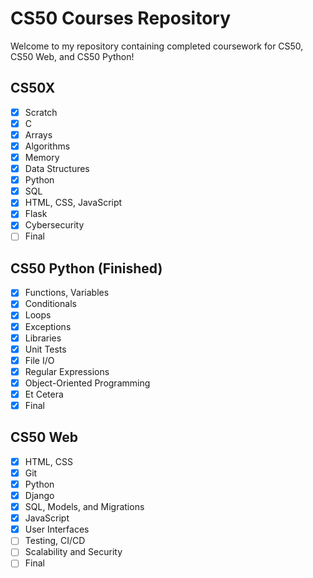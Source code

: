 # CS50 Courses Repository

Welcome to my repository containing completed coursework for CS50, CS50 Web, and CS50 Python!

## CS50X

- [x] Scratch
- [x] C
- [x] Arrays
- [x] Algorithms
- [x] Memory
- [x] Data Structures
- [x] Python
- [x] SQL
- [x] HTML, CSS, JavaScript
- [x] Flask
- [x] Cybersecurity
- [ ] Final

## CS50 Python (Finished)

- [x] Functions, Variables
- [x] Conditionals
- [x] Loops
- [x] Exceptions
- [x] Libraries
- [x] Unit Tests
- [x] File I/O
- [x] Regular Expressions
- [x] Object-Oriented Programming
- [x] Et Cetera
- [x] Final

## CS50 Web

- [x] HTML, CSS
- [x] Git
- [x] Python
- [x] Django
- [x] SQL, Models, and Migrations
- [x] JavaScript
- [x] User Interfaces
- [ ] Testing, CI/CD
- [ ] Scalability and Security
- [ ] Final
